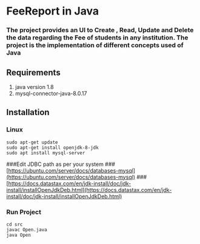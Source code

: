 # FeeReport in Java
### The project provides an UI to Create , Read, Update and Delete the data regarding the Fee of students in any institution. The project is the implementation of different concepts used of Java

## Requirements
1. java version 1.8
2. mysql-connector-java-8.0.17

## Installation
### Linux
```
sudo apt-get update
sudo apt-get install openjdk-8-jdk
sudo apt install mysql-server

```
###Edit JDBC path as per your system
###[https://ubuntu.com/server/docs/databases-mysql](https://ubuntu.com/server/docs/databases-mysql)
###[https://docs.datastax.com/en/jdk-install/doc/jdk-install/installOpenJdkDeb.html](https://docs.datastax.com/en/jdk-install/doc/jdk-install/installOpenJdkDeb.html)

### Run Project
```
cd src
javac Open.java
java Open
```

